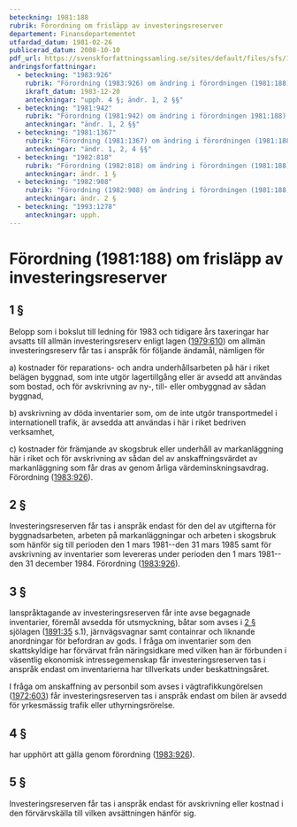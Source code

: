 ```yaml
---
beteckning: 1981:188
rubrik: Förordning om frisläpp av investeringsreserver
departement: Finansdepartementet
utfardad_datum: 1981-02-26
publicerad_datum: 2008-10-10
pdf_url: https://svenskforfattningssamling.se/sites/default/files/sfs/1981-02/SFS1981-188.pdf
andringsforfattningar:
  - beteckning: "1983:926"
    rubrik: "Förordning (1983:926) om ändring i förordningen (1981:188) om frisläpp av investeringsreserver"
    ikraft_datum: 1983-12-20
    anteckningar: "upph. 4 §; ändr. 1, 2 §§"
  - beteckning: "1981:942"
    rubrik: "Förordning (1981:942) om ändring i förordningen 1981:188) om frisläpp av investeringsreserver"
    anteckningar: "ändr. 1, 2 §§"
  - beteckning: "1981:1367"
    rubrik: "Förordning (1981:1367) om ändring i förordningen (1981:188) om frisläpp av investeringsreserver"
    anteckningar: "ändr. 1, 2, 4 §§"
  - beteckning: "1982:818"
    rubrik: "Förordning (1982:818) om ändring i förordningen (1981:188) om frisläpp av investeringsreserver"
    anteckningar: ändr. 1 §
  - beteckning: "1982:908"
    rubrik: "Förordning (1982:908) om ändring i förordningen (1981:188) om frisläpp av investeringsreserver"
    anteckningar: ändr. 2 §
  - beteckning: "1993:1278"
    anteckningar: upph.
---
```


# Förordning (1981:188) om frisläpp av investeringsreserver

## 1 §

Belopp som i bokslut till ledning för 1983 och tidigare års taxeringar har avsatts till allmän investeringsreserv enligt lagen ([1979:610](https://selex.se/eli/sfs/1979/610)) om allmän investeringsreserv får tas i anspråk för följande ändamål, nämligen för

a) kostnader för reparations- och andra underhållsarbeten på här i riket belägen byggnad, som inte utgör lagertillgång eller är avsedd att användas som bostad, och för avskrivning av ny-, till- eller ombyggnad av sådan byggnad,

b) avskrivning av döda inventarier som, om de inte utgör transportmedel i internationell trafik, är avsedda att användas i här i riket bedriven verksamhet,

c) kostnader för främjande av skogsbruk eller underhåll av markanläggning här i riket och för avskrivning av sådan del av anskaffningsvärdet av markanläggning som får dras av genom årliga värdeminskningsavdrag. Förordning ([1983:926](https://selex.se/eli/sfs/1983/926)).

## 2 §

Investeringsreserven får tas i anspråk endast för den del av utgifterna för byggnadsarbeten, arbeten på markanläggningar och arbeten i skogsbruk som hänför sig till perioden den 1 mars 1981--den 31 mars 1985 samt för avskrivning av inventarier som levereras under perioden den 1 mars 1981--den 31 december 1984. Förordning ([1983:926](https://selex.se/eli/sfs/1983/926)).

## 3 §

Ianspråktagande av investeringsreserven får inte avse begagnade inventarier, föremål avsedda för utsmyckning, båtar som avses i [2 §](#2) sjölagen ([1891:35](https://selex.se/eli/sfs/1891/35) s.1), järnvägsvagnar samt containrar och liknande anordningar för befordran av gods. I fråga om inventarier som den skattskyldige har förvärvat från näringsidkare med vilken han är förbunden i väsentlig ekonomisk intressegemenskap får investeringsreserven tas i anspråk endast om inventarierna har tillverkats under beskattningsåret.

I fråga om anskaffning av personbil som avses i vägtrafikkungörelsen ([1972:603](https://selex.se/eli/sfs/1972/603)) får investeringsreserven tas i anspråk endast om bilen är avsedd för yrkesmässig trafik eller uthyrningsrörelse.

## 4 §

har upphört att gälla genom förordning ([1983:926](https://selex.se/eli/sfs/1983/926)).

## 5 §

Investeringsreserven får tas i anspråk endast för avskrivning eller kostnad i den förvärvskälla till vilken avsättningen hänför sig.